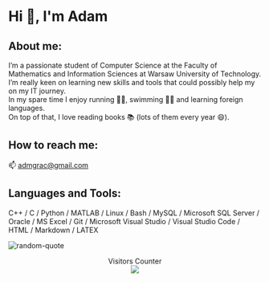 # Hi 👋, I'm Adam 
## About me:
I’m a passionate student of Computer Science at the Faculty of Mathematics and Information Sciences at Warsaw University of Technology. \
I’m really keen on learning new skills and tools that could possibly help my on my IT journey. \
In my spare time I enjoy running 🏃‍♂️, swimming 🏊‍♂️ and learning foreign languages. \
On top of that, I love reading books 📚 (lots of them every year 😄).
## How to reach me:
📫  admgrac@gmail.com
## Languages and Tools:
C++ / C / Python / MATLAB / Linux / Bash / MySQL / Microsoft SQL Server / Oracle / MS Excel / Git / Microsoft Visual Studio / Visual Studio Code / HTML / Markdown / LATEX


![random-quote](https://quotes-github-readme.vercel.app/api?type=horizontal&theme=radical)

<p align="center"> 
  Visitors Counter<br>
  <img src="https://profile-counter.glitch.me/adamgracikowski/count.svg" />
</p>
